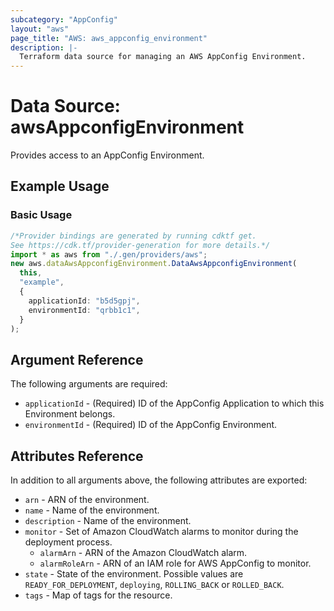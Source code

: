 ```yaml
---
subcategory: "AppConfig"
layout: "aws"
page_title: "AWS: aws_appconfig_environment"
description: |-
  Terraform data source for managing an AWS AppConfig Environment.
---
```


# Data Source: awsAppconfigEnvironment

Provides access to an AppConfig Environment.

## Example Usage

### Basic Usage

```typescript
/*Provider bindings are generated by running cdktf get.
See https://cdk.tf/provider-generation for more details.*/
import * as aws from "./.gen/providers/aws";
new aws.dataAwsAppconfigEnvironment.DataAwsAppconfigEnvironment(
  this,
  "example",
  {
    applicationId: "b5d5gpj",
    environmentId: "qrbb1c1",
  }
);

```

## Argument Reference

The following arguments are required:

* `applicationId` - (Required) ID of the AppConfig Application to which this Environment belongs.
* `environmentId` - (Required) ID of the AppConfig Environment.

## Attributes Reference

In addition to all arguments above, the following attributes are exported:

* `arn` - ARN of the environment.
* `name` - Name of the environment.
* `description` - Name of the environment.
* `monitor` - Set of Amazon CloudWatch alarms to monitor during the deployment process.
  * `alarmArn` - ARN of the Amazon CloudWatch alarm.
  * `alarmRoleArn` - ARN of an IAM role for AWS AppConfig to monitor.
* `state` - State of the environment. Possible values are `READY_FOR_DEPLOYMENT`, `deploying`, `ROLLING_BACK`
  or `ROLLED_BACK`.
* `tags` - Map of tags for the resource.
